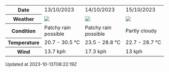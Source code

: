 
<table>
    <tr>
        <th>Date</th>
        <td>13/10/2023</td><td>14/10/2023</td><td>15/10/2023</td>
    </tr>
    <tr>
        <th>Weather</th>
        <td><img src="https://cdn.weatherapi.com/weather/64x64/day/176.png"/></td><td><img src="https://cdn.weatherapi.com/weather/64x64/day/176.png"/></td><td><img src="https://cdn.weatherapi.com/weather/64x64/day/116.png"/></td>
    </tr>
    <tr>
        <th>Condition</th>
        <td width="200px">Patchy rain possible</td><td width="200px">Patchy rain possible</td><td width="200px">Partly cloudy</td>
    </tr>
    <tr>
        <th>Temperature</th>
        <td>20.7 -  30.5 °C</td><td>23.5 -  28.8 °C</td><td>22.7 -  28.7 °C</td>
    </tr>
    <tr>
        <th>Wind</th>
        <td>13.7 kph</td><td>17.3 kph</td><td>13 kph</td>
    </tr>
</table>


Updated at 2023-10-13T08:22:19Z
